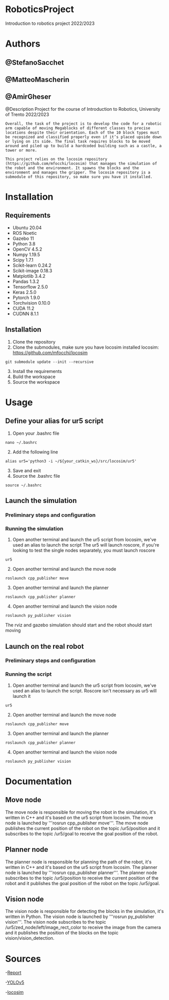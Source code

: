 # RoboticsProject
Introduction to robotics project 2022/2023

# Authors
##	@StefanoSacchet
##	@MatteoMascherin
##	@AmirGheser

@Description
	Project for the course of Introduction to Robotics, University of Trento 2022/2023

	Overall, the task of the project is to develop the code for a robotic arm capable of moving Megablocks of different classes to precise locations despite their orientation. Each of the 10 block types must be recognized and classified properly even if it’s placed upside down or lying on its side. The final task requires blocks to be moved around and piled up to build a hardcoded building such as a castle, a tower or more.

	This project relies on the locosim repository (https://github.com/mfocchi/locosim) that manages the simulation of the robot and the environment. It spawns the blocks and the environment and manages the gripper. The locosim repository is a submodule of this repository, so make sure you have it installed.

# Installation
## Requirements
- Ubuntu 20.04
- ROS Noetic
- Gazebo 11
- Python 3.8
- OpenCV 4.5.2
- Numpy 1.19.5
- Scipy 1.7.1
- Scikit-learn 0.24.2
- Scikit-image 0.18.3
- Matplotlib 3.4.2
- Pandas 1.3.2
- Tensorflow 2.5.0
- Keras 2.5.0
- Pytorch 1.9.0
- Torchvision 0.10.0
- CUDA 11.2
- CUDNN 8.1.1

## Installation
1. Clone the repository
2. Clone the submodules, make sure you have locosim installed
locosim: https://github.com/mfocchi/locosim
```
git submodule update --init --recursive
```
3. Install the requirements
4. Build the workspace
5. Source the workspace

# Usage
## Define your alias for ur5 script
1. Open your .bashrc file
```
nano ~/.bashrc
```
2. Add the following line
```
alias ur5='python3 -i ~/${your_catkin_ws}/src/locosim/ur5'
```
3. Save and exit
4. Source the .bashrc file
```
source ~/.bashrc
```

## Launch the simulation
### Preliminary steps and configuration

### Running the simulation
1. Open another terminal and launch the ur5 script from locosim, we've used an alias to launch the script
The ur5 will launch roscore, if you're looking to test the single nodes separately, you must launch roscore
```
ur5
```
2. Open another terminal and launch the move node
```
roslaunch cpp_publisher move
```
3. Open another terminal and launch the planner
```
roslaunch cpp_publisher planner
```
4. Open another terminal and launch the vision node
```
roslaunch py_publisher vision
```
The rviz and gazebo simulation should start and the robot should start moving

## Launch on the real robot
### Preliminary steps and configuration

### Running the script
1. Open another terminal and launch the ur5 script from locosim, we've used an alias to launch the script.
Roscore isn't necessary as ur5 will launch it
```
ur5
```
2. Open another terminal and launch the move node
```
roslaunch cpp_publisher move
```
3. Open another terminal and launch the planner
```
roslaunch cpp_publisher planner
```
4. Open another terminal and launch the vision node
```
roslaunch py_publisher vision
```

# Documentation
## Move node
The move node is responsible for moving the robot in the simulation, it's written in C++ and it's based on the ur5 script from locosim. The move node is launched by '''rosrun cpp_publisher move'''. The move node publishes the current position of the robot on the topic /ur5/position and it subscribes to the topic /ur5/goal to receive the goal position of the robot.

## Planner node
The planner node is responsible for planning the path of the robot, it's written in C++ and it's based on the ur5 script from locosim. The planner node is launched by '''rosrun cpp_publisher planner'''. The planner node subscribes to the topic /ur5/position to receive the current position of the robot and it publishes the goal position of the robot on the topic /ur5/goal.

## Vision node
The vision node is responsible for detecting the blocks in the simulation, it's written in Python. The vision node is launched by '''rosrun py_publisher vision'''. The vision node subscribes to the topic /ur5/zed_node/left/image_rect_color to receive the image from the camera and it publishes the position of the blocks on the topic vision/vision_detection.

# Sources
-[Report](https://docs.google.com/document/u/2/d/e/2PACX-1vQiZPfs2Z4FkhYv-KPZE-VaQdFag_Jqy1Be6Zwl1rrErOfBeSZTSVxRmRH1eSXyPTvBu4t7OcXht-1Q/pub)

-[YOLOv5](https://github.com/ultralytics/yolov5)

-[locosim](github.com/mfocchi/locosim)

